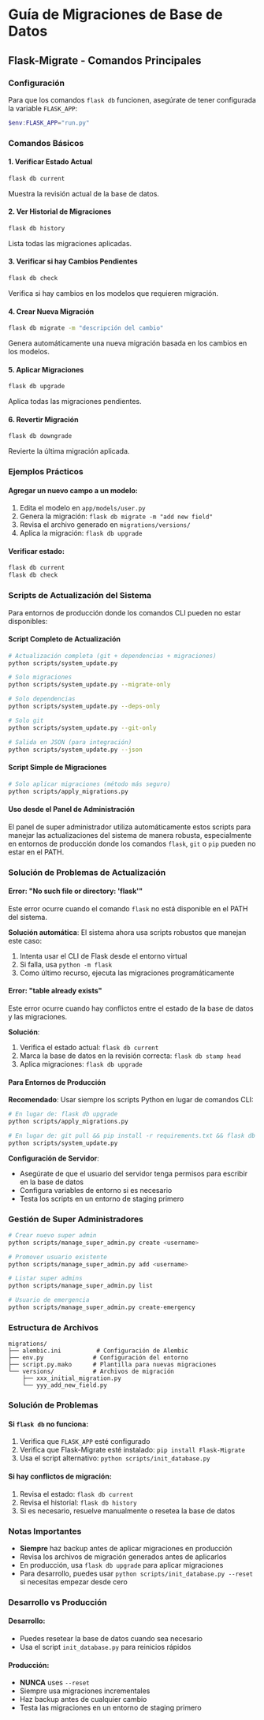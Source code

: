 # Guía de Migraciones de Base de Datos

## Flask-Migrate - Comandos Principales

### Configuración

Para que los comandos `flask db` funcionen, asegúrate de tener configurada la variable `FLASK_APP`:

```powershell
$env:FLASK_APP="run.py"
```

### Comandos Básicos

#### 1. Verificar Estado Actual
```bash
flask db current
```
Muestra la revisión actual de la base de datos.

#### 2. Ver Historial de Migraciones
```bash
flask db history
```
Lista todas las migraciones aplicadas.

#### 3. Verificar si hay Cambios Pendientes
```bash
flask db check
```
Verifica si hay cambios en los modelos que requieren migración.

#### 4. Crear Nueva Migración
```bash
flask db migrate -m "descripción del cambio"
```
Genera automáticamente una nueva migración basada en los cambios en los modelos.

#### 5. Aplicar Migraciones
```bash
flask db upgrade
```
Aplica todas las migraciones pendientes.

#### 6. Revertir Migración
```bash
flask db downgrade
```
Revierte la última migración aplicada.

### Ejemplos Prácticos

#### Agregar un nuevo campo a un modelo:
1. Edita el modelo en `app/models/user.py`
2. Genera la migración: `flask db migrate -m "add new field"`
3. Revisa el archivo generado en `migrations/versions/`
4. Aplica la migración: `flask db upgrade`

#### Verificar estado:
```bash
flask db current
flask db check
```

### Scripts de Actualización del Sistema

Para entornos de producción donde los comandos CLI pueden no estar disponibles:

#### Script Completo de Actualización
```bash
# Actualización completa (git + dependencias + migraciones)
python scripts/system_update.py

# Solo migraciones
python scripts/system_update.py --migrate-only

# Solo dependencias
python scripts/system_update.py --deps-only

# Solo git
python scripts/system_update.py --git-only

# Salida en JSON (para integración)
python scripts/system_update.py --json
```

#### Script Simple de Migraciones
```bash
# Solo aplicar migraciones (método más seguro)
python scripts/apply_migrations.py
```

#### Uso desde el Panel de Administración

El panel de super administrador utiliza automáticamente estos scripts para manejar las actualizaciones del sistema de manera robusta, especialmente en entornos de producción donde los comandos `flask`, `git` o `pip` pueden no estar en el PATH.

### Solución de Problemas de Actualización

#### Error: "No such file or directory: 'flask'"
Este error ocurre cuando el comando `flask` no está disponible en el PATH del sistema.

**Solución automática**: El sistema ahora usa scripts robustos que manejan este caso:
1. Intenta usar el CLI de Flask desde el entorno virtual
2. Si falla, usa `python -m flask`
3. Como último recurso, ejecuta las migraciones programáticamente

#### Error: "table already exists"
Este error ocurre cuando hay conflictos entre el estado de la base de datos y las migraciones.

**Solución**:
1. Verifica el estado actual: `flask db current`
2. Marca la base de datos en la revisión correcta: `flask db stamp head`
3. Aplica migraciones: `flask db upgrade`

#### Para Entornos de Producción

**Recomendado**: Usar siempre los scripts Python en lugar de comandos CLI:
```bash
# En lugar de: flask db upgrade
python scripts/apply_migrations.py

# En lugar de: git pull && pip install -r requirements.txt && flask db upgrade
python scripts/system_update.py
```

**Configuración de Servidor**: 
- Asegúrate de que el usuario del servidor tenga permisos para escribir en la base de datos
- Configura variables de entorno si es necesario
- Testa los scripts en un entorno de staging primero

### Gestión de Super Administradores

```bash
# Crear nuevo super admin
python scripts/manage_super_admin.py create <username>

# Promover usuario existente
python scripts/manage_super_admin.py add <username>

# Listar super admins
python scripts/manage_super_admin.py list

# Usuario de emergencia
python scripts/manage_super_admin.py create-emergency
```

### Estructura de Archivos

```
migrations/
├── alembic.ini          # Configuración de Alembic
├── env.py              # Configuración del entorno
├── script.py.mako      # Plantilla para nuevas migraciones
└── versions/           # Archivos de migración
    ├── xxx_initial_migration.py
    └── yyy_add_new_field.py
```

### Solución de Problemas

#### Si `flask db` no funciona:
1. Verifica que `FLASK_APP` esté configurado
2. Verifica que Flask-Migrate esté instalado: `pip install Flask-Migrate`
3. Usa el script alternativo: `python scripts/init_database.py`

#### Si hay conflictos de migración:
1. Revisa el estado: `flask db current`
2. Revisa el historial: `flask db history`
3. Si es necesario, resuelve manualmente o resetea la base de datos

### Notas Importantes

- **Siempre** haz backup antes de aplicar migraciones en producción
- Revisa los archivos de migración generados antes de aplicarlos
- En producción, usa `flask db upgrade` para aplicar migraciones
- Para desarrollo, puedes usar `python scripts/init_database.py --reset` si necesitas empezar desde cero

### Desarrollo vs Producción

#### Desarrollo:
- Puedes resetear la base de datos cuando sea necesario
- Usa el script `init_database.py` para reinicios rápidos

#### Producción:
- **NUNCA** uses `--reset`
- Siempre usa migraciones incrementales
- Haz backup antes de cualquier cambio
- Testa las migraciones en un entorno de staging primero
